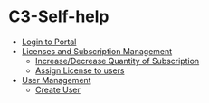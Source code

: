 # C3-Self-help
<!-- TOC -->
* [Login to Portal](/docs/Login-to-Portal.md)  
* [Licenses and Subscription Management](/docs/Licenses-and-Subscription-Management.md)  
    * [Increase/Decrease Quantity of Subscription](/docs/Licenses-and-Subscription-Management.md#increase-or-decrease-quantity-of-subscription)  
    * [Assign License to users](#assign-license-to-users)  
* [User Management](/docs/User-Management.md)  
    * [Create User](/docs/User-Management.md#create-user)  

    

<!-- TOC -->

